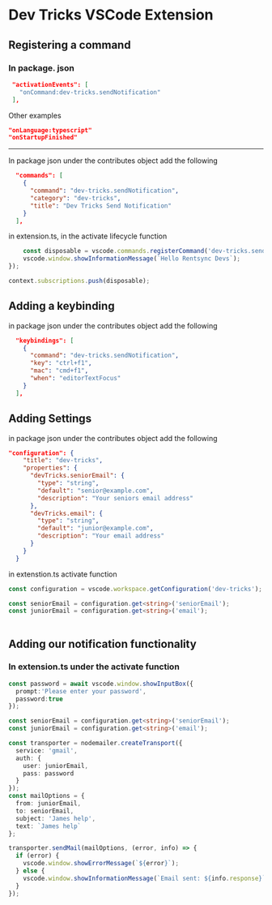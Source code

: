 
# Dev Tricks VSCode Extension 
## Registering a command
### In package. json
 ```json
  "activationEvents": [
    "onCommand:dev-tricks.sendNotification"
  ],
```
Other examples
```json
"onLanguage:typescript"
"onStartupFinished"
```
---
In package json under the contributes object add the following
```json
  "commands": [
    {
      "command": "dev-tricks.sendNotification",
      "category": "dev-tricks",
      "title": "Dev Tricks Send Notification"
    }
  ],
```

in extension.ts, in the activate lifecycle function
```ts
	const disposable = vscode.commands.registerCommand('dev-tricks.sendNotification', async () => { 
  	vscode.window.showInformationMessage(`Hello Rentsync Devs`);
});

context.subscriptions.push(disposable);
```

## Adding a keybinding
in package json under the contributes object add the following
```json
  "keybindings": [
    {
      "command": "dev-tricks.sendNotification",
      "key": "ctrl+f1",
      "mac": "cmd+f1",
      "when": "editorTextFocus"
    }
  ],
```

## Adding Settings
in package json under the contributes object add the following
``` json
"configuration": {
    "title": "dev-tricks",
    "properties": {
      "devTricks.seniorEmail": {
        "type": "string",
        "default": "senior@example.com",
        "description": "Your seniors email address"
      },
      "devTricks.email": {
        "type": "string",
        "default": "junior@example.com",
        "description": "Your email address"
      }
    }
  } 
```
in extenstion.ts activate function
```ts
const configuration = vscode.workspace.getConfiguration('dev-tricks');

const seniorEmail = configuration.get<string>('seniorEmail');
const juniorEmail = configuration.get<string>('email');
		
```


## Adding our notification functionality  
### In extension.ts under the activate function
```ts
const password = await vscode.window.showInputBox({
  prompt:'Please enter your password',
  password:true
});

const seniorEmail = configuration.get<string>('seniorEmail');
const juniorEmail = configuration.get<string>('email');

const transporter = nodemailer.createTransport({
  service: 'gmail',
  auth: {
    user: juniorEmail,
    pass: password
  }
});
const mailOptions = {
  from: juniorEmail,
  to: seniorEmail,
  subject: 'James help',
  text: `James help`
};

transporter.sendMail(mailOptions, (error, info) => {
  if (error) {
    vscode.window.showErrorMessage(`${error}`);
  } else {
    vscode.window.showInformationMessage(`Email sent: ${info.response}`);
  }
});
```